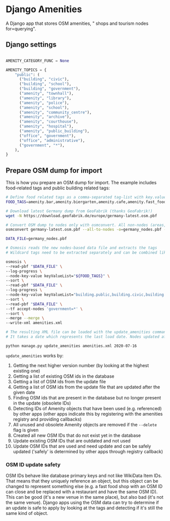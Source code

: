 # Django Amenities

A Django app that stores OSM amenities,
" shops and tourism nodes for=querying".


## Django settings

```python

AMENITY_CATEGORY_FUNC = None

AMENITY_TOPICS = {
    "public": (
      ("building", "civic"),
      ("building", "school"),
      ("building", "government"),
      ("amenity", "townhall"),
      ("amenity", "library"),
      ("amenity", "police"),
      ("amenity", "school"),
      ("amenity", "community_centre"),
      ("amenity", "archive"),
      ("amenity", "courthouse"),
      ("amenity", "hospital"),
      ("amenity", "public_building"),
      ("office", "government"),
      ("office", "administrative"),
      ("government", "*"),
    ),
}

```

## Prepare OSM dump for import

This is how you prepare an OSM dump for import. The example includes food-related tags and public building related tags:

```bash
# Define food related tags as a comma-separated tag-list with key.value
FOOD_TAGS=amenity.bar,amenity.biergarten,amenity.cafe,amenity.fast_food,amenity.pub,amenity.restaurant,amenity.casino,amenity.cinema,amenity.nightclub,amenity.food_court,amenity.ice_cream,amenity.fuel,shop.alcohol,shop.bakery,shop.beverages,shop.butcher,shop.cheese,shop.chocolate,shop.coffee,shop.confectionery,shop.convenience,shop.deli,shop.dairy,shop.farm,shop.frozen_food,shop.greengrocer,shop.health_food,shop.ice_cream,shop.organic,shop.pasta,shop.pastry,shop.seafood,shop.spices,shop.tea,shop.wine,shop.water,shop.department_store,shop.general,shop.kiosk,shop.supermarket,shop.wholesale,tourism.hostel,tourism.hotel,tourism.theme_park

# Download latest Germany dump from GeoFabrik (thanks GeoFabrik!)
wget -N https://download.geofabrik.de/europe/germany-latest.osm.pbf

# Convert OSM dump to nodes only with osmconvert. All non-nodes (areas, relationships) are converted to centroid node and get a new ID with big offset
osmconvert germany-latest.osm.pbf --all-to-nodes -o=germany_nodes.pbf --max-objects=1000000000

DATA_FILE=germany_nodes.pbf

# Osmosis reads the new nodes-based data file and extracts the tags
# Wildcard tags need to be extracted separately and can be combined like this

osmosis \
--read-pbf "$DATA_FILE" \
--log-progress \
--node-key-value keyValueList="${FOOD_TAGS}" \
--sort \
--read-pbf "$DATA_FILE" \
--log-progress \
--node-key-value keyValueList="building.public,building.civic,building.school,building.government,amenity.townhall,amenity.library,amenity.police,amenity.school,amenity.community_centre,amenity.archive,amenity.courthouse,amenity=hospital,amenity.public_building,office.government,office.administrative" \
--sort \
--read-pbf "$DATA_FILE" \
--tf accept-nodes 'government=*' \
--sort \
--merge --merge \
--write-xml amenities.xml

# The resulting XML file can be loaded with the update_amenities command
# It takes a date which represents the last load date. Nodes updated after this date are also updated in the database if present.

python manage.py update_amenities amenities.xml 2020-07-16

```

`update_amenities` works by:
1. Getting the next higher version number (by looking at the highest existing one)
2. Getting a list of existing OSM ids in the database
3. Getting a list of OSM ids from the update file
4. Getting a list of OSM ids from the update file that are updated after the given date
5. Finding OSM ids that are present in the database but no longer present in the update (obsolete IDs)
6. Detecting IDs of Amenity objects that have been used (e.g. referenced) by other apps (other apps indicate this by registering with the amenities registry and providing callbacks)
7. All unused and obsolete Amenity objects are removed if the `--delete` flag is given
8. Created all new OSM IDs that do not exist yet in the database
9. Update existing OSM IDs that are outdated and not used
10. Update OSM IDs that are used and need update and can be safely updated ('safely' is determined by other apps through registry callback)

### OSM ID update safety

OSM IDs behave like database primary keys and not like WikiData Item IDs. That means that they uniquely reference an object, but this object can be changed to represent something else (e.g. a fast food shop with an OSM ID can close and be replaced with a restaurant and have the same OSM ID). This can be good (it's a new venue in the same place), but also bad (it's not the same venue). Django apps using the OSM data can try to determine if an update is safe to apply by looking at the tags and detecting if it's still the same kind of object.
